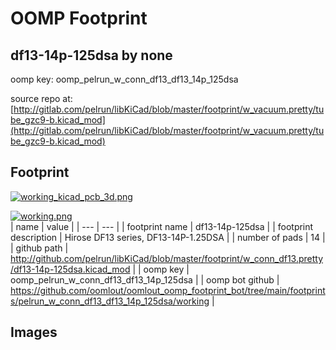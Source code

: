 # OOMP Footprint  
## df13-14p-125dsa  by none  
  
oomp key: oomp_pelrun_w_conn_df13_df13_14p_125dsa  
  
source repo at: [http://gitlab.com/pelrun/libKiCad/blob/master/footprint/w_vacuum.pretty/tube_gzc9-b.kicad_mod](http://gitlab.com/pelrun/libKiCad/blob/master/footprint/w_vacuum.pretty/tube_gzc9-b.kicad_mod)  
## Footprint  
  
[![working_kicad_pcb_3d.png](working_kicad_pcb_3d_600.png)](working_kicad_pcb_3d.png)  
  
[![working.png](working_600.png)](working.png)  
| name | value | 
| --- | --- | 
| footprint name | df13-14p-125dsa | 
| footprint description | Hirose DF13 series, DF13-14P-1.25DSA | 
| number of pads | 14 | 
| github path | http://github.com/pelrun/libKiCad/blob/master/footprint/w_conn_df13.pretty/df13-14p-125dsa.kicad_mod | 
| oomp key | oomp_pelrun_w_conn_df13_df13_14p_125dsa | 
| oomp bot github | https://github.com/oomlout/oomlout_oomp_footprint_bot/tree/main/footprints/pelrun_w_conn_df13_df13_14p_125dsa/working | 
## Images  
